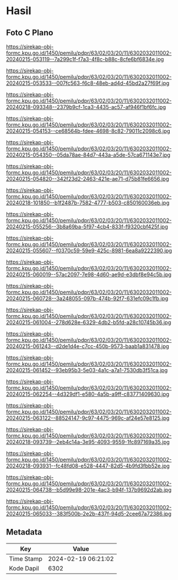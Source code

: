 # Hasil

## Foto C Plano

https://sirekap-obj-formc.kpu.go.id/1450/pemilu/pdpr/63/02/03/20/11/6302032011002-20240215-053119--7a299c1f-f7a3-4f8c-b88c-8cfe6bf6834e.jpg

https://sirekap-obj-formc.kpu.go.id/1450/pemilu/pdpr/63/02/03/20/11/6302032011002-20240215-053533--007fc563-f6c8-48eb-ad4d-45bd2a27f69f.jpg

https://sirekap-obj-formc.kpu.go.id/1450/pemilu/pdpr/63/02/03/20/11/6302032011002-20240218-093348--2379b9cf-1ca3-4435-ac57-af946f1bf6fc.jpg

https://sirekap-obj-formc.kpu.go.id/1450/pemilu/pdpr/63/02/03/20/11/6302032011002-20240215-054153--ce68564b-fdee-4698-8c82-79011c2098c6.jpg

https://sirekap-obj-formc.kpu.go.id/1450/pemilu/pdpr/63/02/03/20/11/6302032011002-20240215-054350--05da78ae-84d7-443a-a5de-57ca671143e7.jpg

https://sirekap-obj-formc.kpu.go.id/1450/pemilu/pdpr/63/02/03/20/11/6302032011002-20240215-054820--342f23d2-2463-421e-ae71-d75b81fe6656.jpg

https://sirekap-obj-formc.kpu.go.id/1450/pemilu/pdpr/63/02/03/20/11/6302032011002-20240218-101850--b1f2487b-7582-4777-b503-c850160036eb.jpg

https://sirekap-obj-formc.kpu.go.id/1450/pemilu/pdpr/63/02/03/20/11/6302032011002-20240215-055256--3b8a69ba-5f97-4cb4-833f-f9320cbf425f.jpg

https://sirekap-obj-formc.kpu.go.id/1450/pemilu/pdpr/63/02/03/20/11/6302032011002-20240215-055607--f0370c59-59e9-425c-8981-6ea8a9222390.jpg

https://sirekap-obj-formc.kpu.go.id/1450/pemilu/pdpr/63/02/03/20/11/6302032011002-20240215-060019--57ac2097-7e98-4d60-ae9d-e3dbf8e94c5b.jpg

https://sirekap-obj-formc.kpu.go.id/1450/pemilu/pdpr/63/02/03/20/11/6302032011002-20240215-060728--3a248055-097b-474b-92f7-631efc09c1fb.jpg

https://sirekap-obj-formc.kpu.go.id/1450/pemilu/pdpr/63/02/03/20/11/6302032011002-20240215-061004--278d628e-6329-4db2-b5fd-a28c10745b36.jpg

https://sirekap-obj-formc.kpu.go.id/1450/pemilu/pdpr/63/02/03/20/11/6302032011002-20240215-061243--d2de1d4e-c7cc-450b-9573-baab1a831478.jpg

https://sirekap-obj-formc.kpu.go.id/1450/pemilu/pdpr/63/02/03/20/11/6302032011002-20240215-061452--93eb95b3-5e03-4a1c-a7a1-7530db3f51ca.jpg

https://sirekap-obj-formc.kpu.go.id/1450/pemilu/pdpr/63/02/03/20/11/6302032011002-20240215-062254--4d329df1-e580-4a5b-a9ff-c83771409630.jpg

https://sirekap-obj-formc.kpu.go.id/1450/pemilu/pdpr/63/02/03/20/11/6302032011002-20240215-063122--88524147-9c97-4475-969c-af24e57e8125.jpg

https://sirekap-obj-formc.kpu.go.id/1450/pemilu/pdpr/63/02/03/20/11/6302032011002-20240218-093739--2eb4c14a-3e95-4093-9559-1fc897169a35.jpg

https://sirekap-obj-formc.kpu.go.id/1450/pemilu/pdpr/63/02/03/20/11/6302032011002-20240218-093931--fc48fd08-e528-4447-82d5-4b9fd3fbb52e.jpg

https://sirekap-obj-formc.kpu.go.id/1450/pemilu/pdpr/63/02/03/20/11/6302032011002-20240215-064738--b5d99e98-201e-4ac3-b94f-137b9692d2ab.jpg

https://sirekap-obj-formc.kpu.go.id/1450/pemilu/pdpr/63/02/03/20/11/6302032011002-20240215-065033--383f500b-2e2b-437f-94d5-2cee67a72386.jpg


## Metadata

| Key        | Value               |
| ---------- | ------------------- |
| Time Stamp | 2024-02-19 06:21:02 |
| Kode Dapil | 6302                |



